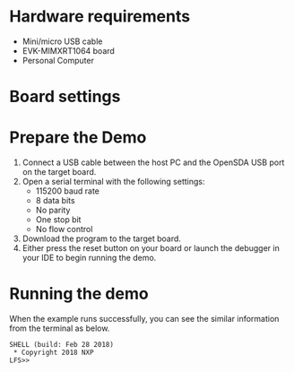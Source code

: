 Hardware requirements
=====================
- Mini/micro USB cable
- EVK-MIMXRT1064 board
- Personal Computer

Board settings
============

Prepare the Demo
===============
1.  Connect a USB cable between the host PC and the OpenSDA USB port on the target board. 
2.  Open a serial terminal with the following settings:
    - 115200 baud rate
    - 8 data bits
    - No parity
    - One stop bit
    - No flow control
3.  Download the program to the target board.
4.  Either press the reset button on your board or launch the debugger in your IDE to begin running the demo.

Running the demo
===============
When the example runs successfully, you can see the similar information from the terminal as below.

~~~~~~~~~~~~~~~~~~~~~~~~~~~~
SHELL (build: Feb 28 2018)
 * Copyright 2018 NXP
LFS>>
~~~~~~~~~~~~~~~~~~~~~~~~~~~~